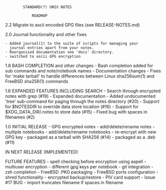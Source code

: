 
			STANDARD(?) UNIX NOTES			
				
				ROADMAP

2.2 Migrate to ascii encoded GPG files (see RELEASE-NOTES.md)

2.0 Journal functionality and other fixes 

	- Added journal(1) to the suite of scripts for managing your 
	  journal entries apart from your notes.
	- Reorganised documentation see 'docs' directory.
	- switched to ascii GPG encryption

1.8 BASH COMPLETION and other changes
	- Bash completion added for sub commands and note/notebook names
    	- Documentation changes
	- Fixes for 'make tarball' to handle differences between Linux
	  sha256sum(1) and FreeBSD sha256(1) commands

1.6 EXPANDED FEATURES INCLUDING SEARCH
    	- Search through encrypted notes with grep (#19)
    	- Expanded documentation 
	- Added undocumented 'tree' sub-command for paging through 
	  the notes directory (#20)
	- Support for $NOTESDIR to override data store location (#16)
    	- Support for $XDG_DATA_DIR/.notes to store data (#15)
    	- Fixed bug with spaces in filenames (#2)

1.0 INITIAL RELEASE
	- GPG encrypted notes
	- add/delete/rename notes
	- multiple notebooks
	- add/delete/rename notebooks
	- re-encrypt with new GPG key
	- packaged as a tarball with SHA256 (#14)
    	- packaged as a .deb (#11)

IN NEXT RELEASE (IMPLEMENTED)

FUTURE FEATURES
	- spell checking before encryption using aspell
	- multiuser encryption
	- different gpg keys per notebook
	- git integration
	- zsh completion
	- FreeBSD .PKG packaging
	- FreeBSD ports configuration
    	- shred functionality
    	- encrypted backup/restore
    	- PIV card support
    	- Issue #17 BUG - import truncates filename if spaces in filename
